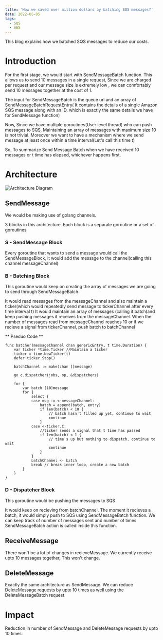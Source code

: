 ```yaml
---
title: 'How we saved over million dollars by batching SQS messages?'
date: 2022-06-05
tags:
  - SQS
  - AWS
---
```


This blog explains how we batched SQS messages to reduce our costs.

Introduction
======
For the first stage, we would start with SendMessageBatch function. This allows us to send 10 messages in a single request, Since we are charged per request and our message size is extremely low , we can comfortably send 10 messages together at the cost of 1.

The input for SendMessageBatch is the queue url and an array of SendMessageBatchRequestEntry( It contains the details of a single Amazon SQS message along with an ID, which is exactly the same details we have for SendMessage function)

Now, Since we have multiple goroutines(User level thread) who can push messages to SQS, Maintaining an array of messages with maximum size 10 is not trivial. Moreover we want to have a mechanism where we send message at least once within a time interval(Let's call this time t)

So, To summarize Send Message Batch when we have received 10 messages or t time has elapsed, whichever happens first.


# Architecture

![Architecture Diagram](https://nerdyvedi.github.io/images/batching.png)


## SendMessage 

We would be making use of golang channels.

3 blocks in this architecture. Each block is a separate goroutine or a set of goroutines

### S - SendMessage Block

Every goroutine that wants to send a message would call the SendMessageBlock, it would add the message to the channel(calling this channel messageChannel)

### B - Batching Block
This goroutine would keep on creating the array of messages we are going to send through SendMessageBatch

It would read messages from the messageChannel and also maintain a ticker(which would repeatedly send message to tickerChannel after every time interval t)
It would maintain an array of messages (calling it batch)and keep pushing messages it receives from the messageChannel.
When the number of messages read from messageChannel reaches 10 or if we recieve a signal from tickerChannel, push batch to batchChannel


** Pseduo Code **
```
func batcher(messageChannel chan genericEntry, t time.Duration) {  
    var ticker *time.Ticker //Maintain a ticker
    ticker = time.NewTicker(t)
    defer ticker.Stop()
     
    batchChannel := make(chan []message)
     
    go c.dispatcher(jobs, op, &dispatchers)
 
    for {
        var batch [10]message
        for {
            select {
            case msg := <-messageChannel:
                batch = append(batch, entry)
                if len(batch) < 10 {
                    // batch hasn't filled up yet, continue to wait
                    continue
                }
            case <-ticker.C:
                //ticker sends a signal that t time has passed
                if len(batch) < 1 {
                    // time's up but nothing to dispatch, continue to wait
                    continue
                }
            }
            batchChannel <- batch
            break // break inner loop, create a new batch
        }
    }
}
```
### D - Dispatcher Block

This goroutine would be pushing the messages to SQS

It would keep on recieving from batchChannel. The moment it recieves a batch, it would simply push to SQS using SendMessageBatch function.
We can keep track of number of messages sent and number of times SendMessageBatch action is called inside this function.


## ReceiveMessage
There won't be a lot of changes in recieveMessage. We currently receive upto 10 messages together, This won't change.

## DeleteMessage
Exactly the same architecture as SendMessage. We can reduce DeleteMessage requests by upto 10 times as well using the DeleteMessageBatch request.


# Impact
Reduction in number of SendMessage and DeleteMessage requests by upto 10 times.

